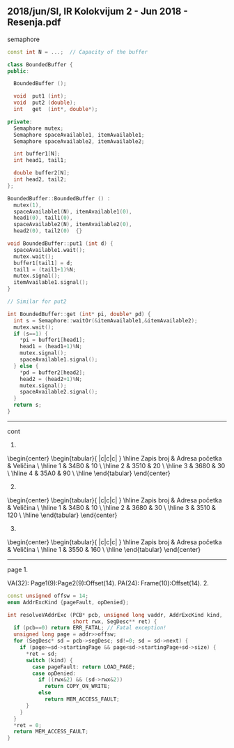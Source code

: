 2018/jun/SI, IR Kolokvijum 2 - Jun 2018 - Resenja.pdf
--------------------------------------------------------------------------------
semaphore 
```cpp
const int N = ...;  // Capacity of the buffer

class BoundedBuffer {
public:

  BoundedBuffer ();

  void  put1 (int);
  void  put2 (double);
  int   get  (int*, double*);

private:
  Semaphore mutex;
  Semaphore spaceAvailable1, itemAvailable1;
  Semaphore spaceAvailable2, itemAvailable2;

  int buffer1[N];
  int head1, tail1;

  double buffer2[N];
  int head2, tail2;
};

BoundedBuffer::BoundedBuffer () :
  mutex(1),
  spaceAvailable1(N), itemAvailable1(0),
  head1(0), tail1(0),
  spaceAvailable2(N), itemAvailable2(0),
  head2(0), tail2(0)  {}

void BoundedBuffer::put1 (int d) {
  spaceAvailable1.wait();
  mutex.wait();
  buffer1[tail1] = d;
  tail1 = (tail1+1)%N;
  mutex.signal();
  itemAvailable1.signal();
}

// Similar for put2

int BoundedBuffer::get (int* pi, double* pd) {
  int s = Semaphore::waitOr(&itemAvailable1,&itemAvailable2);
  mutex.wait();
  if (s==1) {
    *pi = buffer1[head1];
    head1 = (head1+1)%N;
    mutex.signal();
    spaceAvailable1.signal();
  } else {
    *pd = buffer2[head2];
    head2 = (head2+1)%N;
    mutex.signal();
    spaceAvailable2.signal();
  }
  return s;
}

```
--------------------------------------------------------------------------------
cont

1. 


\begin{center}
\begin{tabular}{ |c|c|c| }
\hline
Zapis broj & Adresa početka & Veličina \\
\hline
1 & 34B0 & 10 \\ 
\hline
2 & 3510 & 20 \\
\hline 
3 & 3680 & 30 \\ 
\hline
4 & 35A0 & 90 \\
\hline 
\end{tabular}
\end{center}

2. 

\begin{center}
\begin{tabular}{ |c|c|c| }
\hline
Zapis broj & Adresa početka & Veličina \\
\hline
1 & 34B0 & 10 \\ 
\hline
2 & 3680 & 30 \\
\hline 
3 & 3510 & 120 \\ 
\hline
\end{tabular}
\end{center}

3. 

\begin{center}
\begin{tabular}{ |c|c|c| }
\hline
Zapis broj & Adresa početka & Veličina \\
\hline
1 & 3550 & 160 \\ 
\hline
\end{tabular}
\end{center}

--------------------------------------------------------------------------------
page
1. 

VA(32): Page1(9):Page2(9):Offset(14).
PA(24): Frame(10):Offset(14).
2. 
```cpp
const unsigned offsw = 14;
enum AddrExcKind {pageFault, opDenied};

int resolveVAddrExc (PCB* pcb, unsigned long vaddr, AddrExcKind kind,
                     short rwx, SegDesc** ret) {
  if (pcb==0) return ERR_FATAL; // Fatal exception!
  unsigned long page = addr>>offsw;
  for (SegDesc* sd = pcb->segDesc; sd!=0; sd = sd->next) {
    if (page>=sd->startingPage && page<sd->startingPage+sd->size) {
      *ret = sd;
      switch (kind) {
        case pageFault: return LOAD_PAGE;
        case opDenied:
          if ((rwx&2) && (sd->rwx&2))
            return COPY_ON_WRITE;
          else
            return MEM_ACCESS_FAULT;
      }
    }
  }
  *ret = 0;
  return MEM_ACCESS_FAULT;
}
```